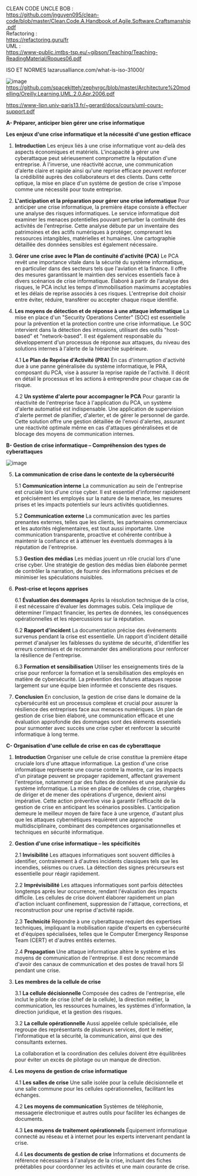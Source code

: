  CLEAN CODE UNCLE BOB :   
https://github.com/jnguyen095/clean-code/blob/master/Clean.Code.A.Handbook.of.Agile.Software.Craftsmanship.pdf    
Refactoring :   
https://refactoring.guru/fr  
UML :  
https://www-public.imtbs-tsp.eu/~gibson/Teaching/Teaching-ReadingMaterial/Roques06.pdf 

ISO ET NORMES
lazarusalliance.com/what-is-iso-31000/  

![image](https://github.com/yugmerabtene/HETIC-WEB3-GDSDC-2023/assets/3670077/80546eab-fcee-4e6f-8d1d-775486ac9cb3)
https://github.com/spacekitteh/zephyrgc/blob/master/Architecture%20modelling/Oreilly.Learning.UML.2.0.Apr.2006.pdf



https://www-lipn.univ-paris13.fr/~gerard/docs/cours/uml-cours-support.pdf

**A- Préparer, anticiper bien gérer une crise informatique** 

**Les enjeux d'une crise informatique et la nécessité d'une gestion efficace**

1. **Introduction**
    Les enjeux liés à une crise informatique vont au-delà des aspects économiques et matériels. L'incapacité à gérer une cyberattaque peut sérieusement compromettre la réputation d'une entreprise. À l'inverse, une réactivité accrue, une communication d'alerte claire et rapide ainsi qu'une reprise efficace peuvent renforcer la crédibilité auprès des collaborateurs et des clients. Dans cette optique, la mise en place d'un système de gestion de crise s'impose comme une nécessité pour toute entreprise.

2. **L'anticipation et la préparation pour gérer une crise informatique**
    Pour anticiper une crise informatique, la première étape consiste à effectuer une analyse des risques informatiques. Le service informatique doit examiner les menaces potentielles pouvant perturber la continuité des activités de l'entreprise. Cette analyse débute par un inventaire des patrimoines et des actifs numériques à protéger, comprenant les ressources intangibles, matérielles et humaines. Une cartographie détaillée des données sensibles est également nécessaire.

3. **Gérer une crise avec le Plan de continuité d'activité (PCA)**
    Le PCA revêt une importance vitale dans la sécurité du système informatique, en particulier dans des secteurs tels que l'aviation et la finance. Il offre des mesures garantissant le maintien des services essentiels face à divers scénarios de crise informatique. Élaboré à partir de l'analyse des risques, le PCA inclut les temps d'immobilisation maximums acceptables et les délais de reprise associés à ces risques. L'entreprise doit choisir entre éviter, réduire, transférer ou accepter chaque risque identifié.

4. **Les moyens de détection et de réponse à une attaque informatique**
    La mise en place d'un "Security Operations Center" (SOC) est essentielle pour la prévention et la protection contre une crise informatique. Le SOC intervient dans la détection des intrusions, utilisant des outils "host-based" et "network-based". Il est également responsable du développement d'un processus de réponse aux attaques, du niveau des solutions internes à l'alerte de la hiérarchie supérieure.

    4.1 **Le Plan de Reprise d'Activité (PRA)**
        En cas d'interruption d'activité due à une panne généralisée du système informatique, le PRA, composant du PCA, vise à assurer la reprise rapide de l'activité. Il décrit en détail le processus et les actions à entreprendre pour chaque cas de risque.

    4.2 **Un système d'alerte pour accompagner le PCA**
        Pour garantir la réactivité de l'entreprise face à l'application du PCA, un système d'alerte automatisé est indispensable. Une application de supervision d'alerte permet de planifier,
   d'alerter, et de gérer le personnel de garde. Cette solution offre une gestion détaillée de l'envoi d'alertes, assurant une réactivité optimale même en cas d'attaques généralisées et de blocage
    des moyens de communication internes.

**B- Gestion de crise informatique – Compréhension des types de cyberattaques**

![image](https://github.com/yugmerabtene/HETIC-WEB3-GDSDC-2023/assets/3670077/2edfeec2-7e7d-4c2d-8e37-cb14a155b728)

5. **La communication de crise dans le contexte de la cybersécurité**

    5.1 **Communication interne**
        La communication au sein de l'entreprise est cruciale lors d'une crise cyber. Il est essentiel d'informer rapidement et précisément les employés sur la nature de la menace, les mesures prises et les impacts potentiels sur leurs activités quotidiennes.

    5.2 **Communication externe**
        La communication avec les parties prenantes externes, telles que les clients, les partenaires commerciaux et les autorités réglementaires, est tout aussi importante. Une communication transparente, proactive et cohérente contribue à maintenir la confiance et à atténuer les éventuels dommages à la réputation de l'entreprise.

    5.3 **Gestion des médias**
        Les médias jouent un rôle crucial lors d'une crise cyber. Une stratégie de gestion des médias bien élaborée permet de contrôler la narration, de fournir des informations précises et de minimiser les spéculations nuisibles.

6. **Post-crise et leçons apprises**

    6.1 **Évaluation des dommages**
        Après la résolution technique de la crise, il est nécessaire d'évaluer les dommages subis. Cela implique de déterminer l'impact financier, les pertes de données, les conséquences opérationnelles et les répercussions sur la réputation.

    6.2 **Rapport d'incident**
        La documentation précise des événements survenus pendant la crise est essentielle. Un rapport d'incident détaillé permet d'analyser les faiblesses du système de sécurité, d'identifier les erreurs commises et de recommander des améliorations pour renforcer la résilience de l'entreprise.

    6.3 **Formation et sensibilisation**
        Utiliser les enseignements tirés de la crise pour renforcer la formation et la sensibilisation des employés en matière de cybersécurité. La prévention des futures attaques repose largement sur une équipe bien informée et consciente des risques.

7. **Conclusion**
    En conclusion, la gestion de crise dans le domaine de la cybersécurité est un processus complexe et crucial pour assurer la résilience des entreprises face aux menaces numériques. Un plan de gestion de crise bien élaboré, une communication efficace et une évaluation approfondie des dommages sont des éléments essentiels pour surmonter avec succès une crise cyber et renforcer la sécurité informatique à long terme.

**C- Organisation d'une cellule de crise en cas de cyberattaque**

1. **Introduction**
    Organiser une cellule de crise constitue la première étape cruciale lors d'une attaque informatique. La gestion d'une crise informatique représente une course contre la montre, car les impacts d'un piratage peuvent se propager rapidement, affectant gravement l'entreprise, notamment par des fuites de données et une paralysie du système informatique. La mise en place de cellules de crise, chargées de diriger et de mener des opérations d'urgence, devient ainsi impérative. Cette action préventive vise à garantir l'efficacité de la gestion de crise en anticipant les scénarios possibles. L'anticipation demeure le meilleur moyen de faire face à une urgence, d'autant plus que les attaques cybernétiques requièrent une approche multidisciplinaire, combinant des compétences organisationnelles et techniques en sécurité informatique.

2. **Gestion d'une crise informatique – les spécificités**
   
    2.1 **Invisibilité**
        Les attaques informatiques sont souvent difficiles à identifier, contrairement à d'autres incidents classiques tels que les incendies, séismes ou crues. La détection des signes précurseurs est essentielle pour réagir rapidement.

    2.2 **Imprévisibilité**
        Les attaques informatiques sont parfois détectées longtemps après leur occurrence, rendant l'évaluation des impacts difficile. Les cellules de crise doivent élaborer rapidement un plan d'action incluant confinement, suppression de l'attaque, corrections, et reconstruction pour une reprise d'activité rapide.

    2.3 **Technicité**
        Répondre à une cyberattaque requiert des expertises techniques, impliquant la mobilisation rapide d'experts en cybersécurité et d'équipes spécialisées, telles que le Computer Emergency Response Team (CERT) et d'autres entités externes.

    2.4 **Propagation**
        Une attaque informatique altère le système et les moyens de communication de l'entreprise. Il est donc recommandé d'avoir des canaux de communication et des postes de travail hors SI pendant une crise.

3. **Les membres de la cellule de crise**
   
    3.1 **La cellule décisionnelle**
        Composée des cadres de l'entreprise, elle inclut le pilote de crise (chef de la cellule), la direction métier, la communication, les ressources humaines, les systèmes d'information, la direction juridique, et la gestion des risques.

    3.2 **La cellule opérationnelle**
        Aussi appelée cellule spécialisée, elle regroupe des représentants de plusieurs services, dont le métier, l'informatique et la sécurité, la communication, ainsi que des consultants externes.

    La collaboration et la coordination des cellules doivent être équilibrées pour éviter un excès de pilotage ou un manque de direction.

4. **Les moyens de gestion de crise informatique**
   
    4.1 **Les salles de crise**
        Une salle isolée pour la cellule décisionnelle et une salle commune pour les cellules opérationnelles, facilitant les échanges.

    4.2 **Les moyens de communication**
        Systèmes de téléphonie, messagerie électronique et autres outils pour faciliter les échanges de documents.

    4.3 **Les moyens de traitement opérationnels**
        Équipement informatique connecté au réseau et à internet pour les experts intervenant pendant la crise.

    4.4 **Les documents de gestion de crise**
        Informations et documents de référence nécessaires à l'analyse de la crise, incluant des fiches préétablies pour coordonner les activités et une main courante de crise.

